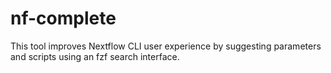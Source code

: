 # nf-complete
This tool improves Nextflow CLI user experience by suggesting parameters and scripts using an fzf search interface.
